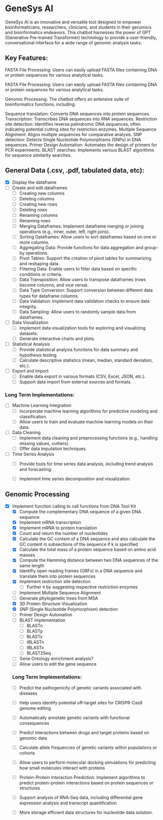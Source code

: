 # GeneSys AI

GeneSys AI is an innovative and versatile tool designed to empower bioinformaticians, researchers, clinicians, and students in their genomics and bioinformatics endeavors. This chatbot harnesses the power of GPT (Generative Pre-trained Transformer) technology to provide a user-friendly, conversational interface for a wide range of genomic analysis tasks.

## Key Features:

FASTA File Processing: Users can easily upload FASTA files containing DNA or protein sequences for various analytical tasks.

FASTA File Processing: Users can easily upload FASTA files containing DNA or protein sequences for various analytical tasks.

Genomic Processing: The chatbot offers an extensive suite of bioinformatics functions, including:

Sequence translation: Converts DNA sequences into protein sequences.
Transcription: Transcribes DNA sequences into RNA sequences.
Restriction site detection: Identifies reverse palindromic DNA sequences, often indicating potential cutting sites for restriction enzymes.
Multiple Sequence Alignment: Aligns multiple sequences for comparative analysis.
SNP detection: Detects Single Nucleotide Polymorphisms (SNPs) in DNA sequences.
Primer Design Automation: Automates the design of primers for PCR experiments.
BLAST searches: Implements various BLAST algorithms for sequence similarity searches.

## General Data (.csv, .pdf, tabulated data, etc):

- [x] Display the dataframe
- [ ] Create and edit dataframes
    - [ ] Creating new columns
    - [ ] Deleting columns
    - [ ] Creating new rows
    - [ ] Deleting rows
    - [ ] Renaming columns
    - [ ] Renaming rows
    - [ ] Merging Dataframes: Implement dataframe merging or joining operations (e.g., inner, outer, left, right joins).
    - [ ] Sorting Dataframes: Allow users to sort dataframes based on one or more columns.
    - [ ] Aggregating Data: Provide functions for data aggregation and group-by operations.
    - [ ] Pivot Tables: Support the creation of pivot tables for summarizing and reshaping data.
    - [ ] Filtering Data: Enable users to filter data based on specific conditions or criteria.
    - [ ] Data Transposition: Allow users to transpose dataframes (rows become columns, and vice versa).
    - [ ] Data Type Conversion: Support conversion between different data types for dataframe columns.
    - [ ] Data Validation: Implement data validation checks to ensure data integrity.
    - [ ] Data Sampling: Allow users to randomly sample data from dataframes.
- [ ] Data Visualization
    - [ ] Implement data visualization tools for exploring and visualizing datasets.
    - [ ] Generate interactive charts and plots.
- [ ] Statistical Analysis
    - [ ] Provide statistical analysis functions for data summary and hypothesis testing.
    - [ ] Calculate descriptive statistics (mean, median, standard deviation, etc.).
- [ ] Export and Import
    - [ ] Enable data export in various formats (CSV, Excel, JSON, etc.).
    - [ ] Support data import from external sources and formats.

### Long Term Implementations:
- [ ] Machine Learning Integration
    - [ ] Incorporate machine learning algorithms for predictive modeling and classification.
    - [ ] Allow users to train and evaluate machine learning models on their data.
- [ ] Data Cleaning
    - [ ] Implement data cleaning and preprocessing functions (e.g., handling missing values, outliers).
    - [ ] Offer data imputation techniques.
- [ ] Time Series Analysis
    - [ ] Provide tools for time series data analysis, including trend analysis and forecasting.
    - [ ] Implement time series decomposition and visualization.


## Genomic Processing
- [x] Implement function calling to call functions from DNA Tool Kit
    - [x] Compute the complementary DNA sequence of a given DNA sequence
    - [x] Implement mRNA transcription
    - [x] Implement mRNA to protein translation
    - [x] Count and return the number of nucleotides
    - [x] Calculate the GC content of a DNA sequence and also calculate the GC content in subsections of the sequence if k is specified
    - [x] Calculate the total mass of a protein sequence based on amino acid masses
    - [x] Compute the Hamming distance between two DNA sequences of the same length
    - [x] Identifiy open reading frames (ORFs) in a DNA sequence and translate them into protein sequences 
    - [x] Implement restriction site detection
        - [ ] Further it by suggesting respective restriction enzymes
    - [ ] Implement Multiple Sequence Alignment
    - [ ] Generate phylogenetic trees from MSA
    - [x] 3D Protein Structure Visualization
    - [x] SNP (Single Nucleotide Polymorphism) detection 
    - [ ] Primer Design Automation
    - [ ] BLAST implementation
        - [ ] BLASTn
        - [ ] BLASTp
        - [ ] BLASTx
        - [ ] tBLASTn
        - [ ] tBLASTx
        - [ ] BLAST2Seq
    - [ ] Gene Ontology enrichment analysis?
    - [ ] Allow users to edit the gene sequence

    ### Long Term Implementations:
    - [ ] Predict the pathogenicity of genetic variants associated with diseases
    - [ ] Help users identify potential off-target sites for CRISPR-Cas9 genome editing
    - [ ] Automatically annotate genetic variants with functional consequences
    - [ ] Predict interactions between drugs and target proteins based on genomic data
    - [ ] Calculate allele frequencies of genetic variants within populations or cohorts
    - [ ] Allow users to perform molecular docking simulations for predicting how small molecules interact with proteins
    - [ ] Protein-Protein Interaction Prediction: Implement algorithms to predict protein-protein interactions based on protein sequences or structures
    - [ ] Support analysis of RNA-Seq data, including differential gene expression analysis and transcript quantification
    - [ ] More storage efficient data structures for nucleotide data solution.

